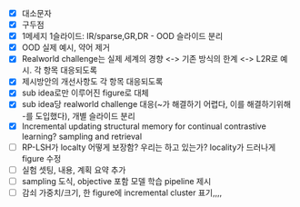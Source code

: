 - [x] 대소문자
- [x] 구두점
- [x] 1메세지 1슬라이드: IR/sparse,GR,DR - OOD 슬라이드 분리
- [x] OOD 실제 예시, 약어 제거
- [x] Realworld challenge는 실제 세계의 경향 <-> 기존 방식의 한계 <-> L2R로 예시. 각 항목 대응되도록
- [x] 제시방안의 개선사항도 각 항목 대응되도록
- [x] sub idea로만 이루어진 figure로 대체
- [x] sub idea당 realworld challenge 대응(~가 해결하기 어렵다, 이를 해결하기위해 -를 도입했다), 개별 슬라이드 분리
- [x] Incremental updating structural memory for continual contrastive learning? sampling and retrieval
- [ ] RP-LSH가 localty 어떻게 보장함? 우리는 하고 있는가? locality가 드러나게 figure 수정
- [ ] 실험 셋팅, 내용, 계획 요약 추가
- [ ] sampling 도식, objective 포함 모델 학습 pipeline 제시
- [ ] 감쇠 가중치/크기, 한 figure에 incremental cluster 표기,,,,
